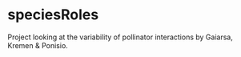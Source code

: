 # speciesRoles
Project looking at the variability of pollinator interactions by Gaiarsa, Kremen & Ponisio. 
